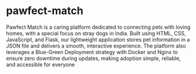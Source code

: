 # pawfect-match

Pawfect Match is a caring platform dedicated to connecting pets with loving homes, with a special focus on stray dogs in India. Built using HTML, CSS, JavaScript, and Flask, our lightweight application stores pet information in a JSON file and delivers a smooth, interactive experience. The platform also leverages a Blue-Green Deployment strategy with Docker and Nginx to ensure zero downtime during updates, making adoption simple, reliable, and accessible for everyone
